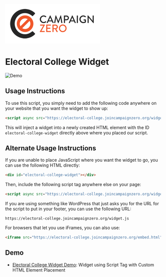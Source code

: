 ![Campaign Zero Logo](https://github.com/campaignzero/artwork/raw/master/logo/campaign-zero/web/306x128/campaign-zero.png "Campaign Zero Logo")

Electoral College Widget
===

![Demo](http://i.imgur.com/lpZ648g.gif "Demo")

Usage Instructions
---

To use this script, you simply need to add the following code anywhere on your website that you want the widget to show up:

```html
<script async src="https://electoral-college.joincampaignzero.org/widget.js" charset="utf-8"></script>
```

This will inject a widget into a newly created HTML element with the ID `electoral-college-widget` directly above where you placed our script.


Alternate Usage Instructions
---

If you are unable to place JavaScript where you want the widget to go, you can use the following HTML directly:

```html
<div id="electoral-college-widget"></div>
```

Then, include the following script tag anywhere else on your page:

```html
<script async src="https://electoral-college.joincampaignzero.org/widget.js" charset="utf-8"></script>
```

If you are using something like WordPress that just asks you for the URL for the script to put in your footer, you can use the following URL:

```
https://electoral-college.joincampaignzero.org/widget.js
```

For browsers that let you use iFrames, you can also use:

```html
<iframe src="https://electoral-college.joincampaignzero.org/embed.html" id="electoral-college" width="600" height="630" frameborder="0" ></iframe>
```

Demo
---

* [Electoral College Widget Demo](https://electoral-college.joincampaignzero.org/embed.html): Widget using Script Tag with Custom HTML Element Placement
